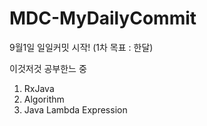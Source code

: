 # MDC-MyDailyCommit

9월1일 일일커밋 시작! (1차 목표 : 한달)

이것저것 공부한느 중


1. RxJava
2. Algorithm
3. Java Lambda Expression
